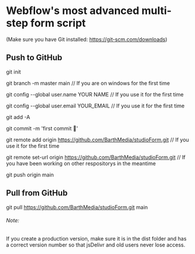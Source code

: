 # Webflow's most advanced multi-step form script


(Make sure you have Git installed: https://git-scm.com/downloads)

## Push to GitHub

git init

git branch -m master main // If you are on windows for the first time

git config --global user.name YOUR NAME // If you use it for the first time

git config --global user.email YOUR_EMAIL // If you use it for the first time

git add -A

git commit -m 'first commit 🚀'

git remote add origin https://github.com/BarthMedia/studioForm.git // If you use it for the first time

git remote set-url origin https://github.com/BarthMedia/studioForm.git // If you have been working on other respositorys in the meantime

git push origin main


## Pull from GitHub

git pull https://github.com/BarthMedia/studioForm.git main



###### Note:

If you create a production version, make sure it is in the dist folder and has a correct version number so that jsDelivr and old users never lose access.
